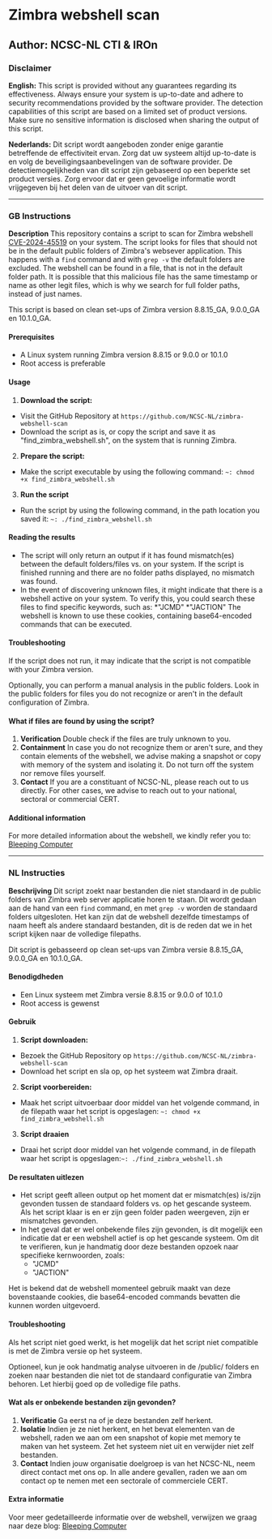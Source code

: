 # Zimbra webshell scan
## Author: NCSC-NL CTI & IROn

### Disclaimer
**English:** This script is provided without any guarantees regarding its effectiveness. Always ensure your system is up-to-date and adhere to security recommendations provided by the software provider. The detection capabilities of this script are based on a limited set of product versions. Make sure no sensitive information is disclosed when sharing the output of this script.

**Nederlands:** Dit script wordt aangeboden zonder enige garantie betreffende de effectiviteit ervan. Zorg dat uw systeem altijd up-to-date is en volg de beveiligingsaanbevelingen van de software provider. De detectiemogelijkheden van dit script zijn gebaseerd op een beperkte set product versies. Zorg ervoor dat er geen gevoelige informatie wordt vrijgegeven bij het delen van de uitvoer van dit script.

---
### GB Instructions

**Description**
This repository contains a script to scan for Zimbra webshell [CVE-2024-45519](https://nvd.nist.gov/vuln/detail/CVE-2024-45519) on your system. The script looks for files that should not be in the default public folders of Zimbra's websever application. This happens with a ```find``` command and with ```grep -v``` the default folders are excluded. The webshell can be found in a file, that is not in the default folder path. It is possible that this malicious file has the same timestamp or name as other legit files, which is why we search for full folder paths, instead of just names. 

This script is based on clean set-ups of Zimbra version 8.8.15_GA, 9.0.0_GA en 10.1.0_GA.

#### Prerequisites
- A Linux system running Zimbra version 8.8.15 or 9.0.0 or 10.1.0
- Root access is preferable

#### Usage
1. **Download the script:**
- Visit the GitHub Repository at `https://github.com/NCSC-NL/zimbra-webshell-scan`
- Download the script as is, or copy the script and save it as "find_zimbra_webshell.sh", on the system that is running Zimbra.

2. **Prepare the script:** 
- Make the script executable by using the following command: ```~: chmod +x find_zimbra_webshell.sh```

3. **Run the script**
- Run the script by using the following command, in the path location you saved it: ```~: ./find_zimbra_webshell.sh```

#### Reading the results
- The script will only return an output if it has found mismatch(es) between the default folders/files vs. on your system. If the script is finished running and there are no folder paths displayed, no mismatch was found.
- In the event of discovering unknown files, it might indicate that there is a webshell active on your system. To verify this, you could search these files to find specific keywords, such as:
	*"JCMD"
	*"JACTION"
The webshell is known to use these cookies, containing base64-encoded commands that can be executed.

#### Troubleshooting
If the script does not run, it may indicate that the script is not compatible with your Zimbra version. 

Optionally, you can perform a manual analysis in the public folders. 
Look in the public folders for files you do not recognize or aren't in the default configuration of Zimbra.

#### What if files are found by using the script?
1. **Verification**
Double check if the files are truly unknown to you. 
2. **Containment**
In case you do not recognize them or aren't sure, and they contain elements of the webshell, we advise making a snapshot or copy with memory of the system and isolating it. Do not turn off the system nor remove files yourself.
3. **Contact**
If you are a constituant of NCSC-NL, please reach out to us directly. For other cases, we advise to reach out to your national, sectoral or commercial CERT.

#### Additional information
For more detailed information about the webshell, we kindly refer you to:
[Bleeping Computer](https://www.bleepingcomputer.com/news/security/critical-zimbra-rce-flaw-exploited-to-backdoor-servers-using-emails/)

---

### NL Instructies

**Beschrijving**
Dit script zoekt naar bestanden die niet standaard in de public folders van Zimbra web server applicatie horen te staan. Dit wordt gedaan aan de hand van een ```find``` command, en met ```grep -v``` worden de standaard folders uitgesloten. Het kan zijn dat de webshell dezelfde timestamps of naam heeft als andere standaard bestanden, dit is de reden dat we in het script kijken naar de volledige filepaths. 

Dit script is gebasseerd op clean set-ups van Zimbra versie 8.8.15_GA, 9.0.0_GA en 10.1.0_GA. 

#### Benodigdheden
- Een Linux systeem met Zimbra versie 8.8.15 or 9.0.0 of 10.1.0
- Root access is gewenst

#### Gebruik
1. **Script downloaden:**
- Bezoek the GitHub Repository op `https://github.com/NCSC-NL/zimbra-webshell-scan`
- Download het script en sla op, op het systeem wat Zimbra draait.

2. **Script voorbereiden:** 
- Maak het script uitvoerbaar door middel van het volgende command, in de filepath waar het script is opgeslagen: ```~: chmod +x find_zimbra_webshell.sh```

3. **Script draaien**
- Draai het script door middel van het volgende command, in de filepath waar het script is opgeslagen:```~: ./find_zimbra_webshell.sh```

#### De resultaten uitlezen
- Het script geeft alleen output op het moment dat er mismatch(es) is/zijn gevonden tussen de standaard folders vs. op het gescande systeem. Als het script klaar is en er zijn geen folder paden weergeven, zijn er mismatches gevonden.
- In het geval dat er wel onbekende files zijn gevonden, is dit mogelijk een indicatie dat er een webshell actief is op het gescande systeem. Om dit te verifieren, kun je handmatig door deze bestanden opzoek naar specifieke kernwoorden, zoals: 
	* "JCMD"
	* "JACTION" 

Het is bekend dat de webshell momenteel gebruik maakt van deze bovenstaande cookies, die base64-encoded commands bevatten die kunnen worden uitgevoerd. 

#### Troubleshooting
Als het script niet goed werkt, is het mogelijk dat het script niet compatible is met de Zimbra versie op het systeem.

Optioneel, kun je ook handmatig analyse uitvoeren in de /public/ folders en zoeken naar bestanden die niet tot de standaard configuratie van Zimbra behoren. Let hierbij goed op de volledige file paths. 

#### Wat als er onbekende bestanden zijn gevonden?
1. **Verificatie**
 Ga eerst na of je deze bestanden zelf herkent. 
2. **Isolatie**
Indien je ze niet herkent, en het bevat elementen van de webshell, raden we aan om een snapshot of kopie met memory te maken van het systeem. Zet het systeem niet uit en verwijder niet zelf bestanden. 
3. **Contact**
Indien jouw organisatie doelgroep is van het NCSC-NL, neem direct contact met ons op. In alle andere gevallen, raden we aan om contact op te nemen met een sectorale of commerciele CERT.

#### Extra informatie
Voor meer gedetailleerde informatie over de webshell, verwijzen we graag naar deze blog: 
[Bleeping Computer](https://www.bleepingcomputer.com/news/security/critical-zimbra-rce-flaw-exploited-to-backdoor-servers-using-emails/)

